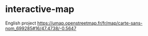 # interactive-map
English project
https://umap.openstreetmap.fr/fr/map/carte-sans-nom_699285#16/47.4738/-0.5647
